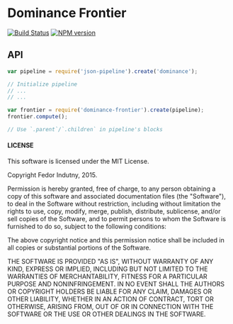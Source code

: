 # Dominance Frontier
[![Build Status](https://secure.travis-ci.org/js-js/dominance-frontier.png)](http://travis-ci.org/js-js/dominance-frontier)
[![NPM version](https://badge.fury.io/js/dominance-frontier.svg)](http://badge.fury.io/js/dominance-frontier)

## API

```javascript
var pipeline = require('json-pipeline').create('dominance');

// Initialize pipeline
// ...
// ...

var frontier = require('dominance-frontier').create(pipeline);
frontier.compute();

// Use `.parent`/`.children` in pipeline's blocks
```

#### LICENSE

This software is licensed under the MIT License.

Copyright Fedor Indutny, 2015.

Permission is hereby granted, free of charge, to any person obtaining a
copy of this software and associated documentation files (the
"Software"), to deal in the Software without restriction, including
without limitation the rights to use, copy, modify, merge, publish,
distribute, sublicense, and/or sell copies of the Software, and to permit
persons to whom the Software is furnished to do so, subject to the
following conditions:

The above copyright notice and this permission notice shall be included
in all copies or substantial portions of the Software.

THE SOFTWARE IS PROVIDED "AS IS", WITHOUT WARRANTY OF ANY KIND, EXPRESS
OR IMPLIED, INCLUDING BUT NOT LIMITED TO THE WARRANTIES OF
MERCHANTABILITY, FITNESS FOR A PARTICULAR PURPOSE AND NONINFRINGEMENT. IN
NO EVENT SHALL THE AUTHORS OR COPYRIGHT HOLDERS BE LIABLE FOR ANY CLAIM,
DAMAGES OR OTHER LIABILITY, WHETHER IN AN ACTION OF CONTRACT, TORT OR
OTHERWISE, ARISING FROM, OUT OF OR IN CONNECTION WITH THE SOFTWARE OR THE
USE OR OTHER DEALINGS IN THE SOFTWARE.

